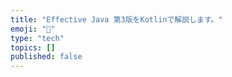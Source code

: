 ```yaml
---
title: "Effective Java 第3版をKotlinで解説します。"
emoji: "🌊"
type: "tech"
topics: []
published: false
---
```



